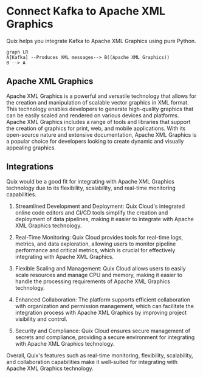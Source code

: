 # Connect Kafka to Apache XML Graphics

Quix helps you integrate Kafka to Apache XML Graphics using pure Python.

```mermaid
graph LR
A[Kafka] --Produces XML messages--> B((Apache XML Graphics))
B --> A
```

## Apache XML Graphics

Apache XML Graphics is a powerful and versatile technology that allows for the creation and manipulation of scalable vector graphics in XML format. This technology enables developers to generate high-quality graphics that can be easily scaled and rendered on various devices and platforms. Apache XML Graphics includes a range of tools and libraries that support the creation of graphics for print, web, and mobile applications. With its open-source nature and extensive documentation, Apache XML Graphics is a popular choice for developers looking to create dynamic and visually appealing graphics.

## Integrations

Quix would be a good fit for integrating with Apache XML Graphics technology due to its flexibility, scalability, and real-time monitoring capabilities. 

1. Streamlined Development and Deployment: Quix Cloud's integrated online code editors and CI/CD tools simplify the creation and deployment of data pipelines, making it easier to integrate with Apache XML Graphics technology.

2. Real-Time Monitoring: Quix Cloud provides tools for real-time logs, metrics, and data exploration, allowing users to monitor pipeline performance and critical metrics, which is crucial for effectively integrating with Apache XML Graphics.

3. Flexible Scaling and Management: Quix Cloud allows users to easily scale resources and manage CPU and memory, making it easier to handle the processing requirements of Apache XML Graphics technology.

4. Enhanced Collaboration: The platform supports efficient collaboration with organization and permission management, which can facilitate the integration process with Apache XML Graphics by improving project visibility and control.

5. Security and Compliance: Quix Cloud ensures secure management of secrets and compliance, providing a secure environment for integrating with Apache XML Graphics technology.

Overall, Quix's features such as real-time monitoring, flexibility, scalability, and collaboration capabilities make it well-suited for integrating with Apache XML Graphics technology.


